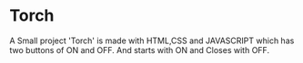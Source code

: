 # Torch
A Small project 'Torch' is made with HTML,CSS and JAVASCRIPT which has two buttons of ON and OFF. And starts with ON and Closes with OFF.
